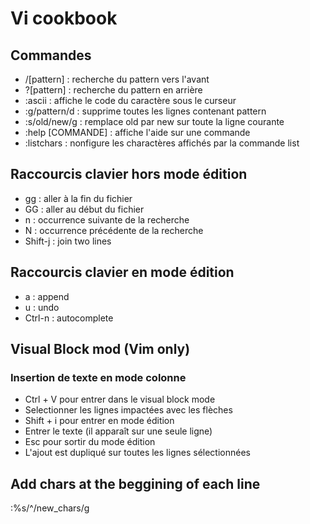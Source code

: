 # Vi cookbook
## Commandes
- /[pattern] : recherche du pattern vers l'avant
- ?[pattern] : recherche du pattern en arrière
- :ascii : affiche le code du caractère sous le curseur
- :g/pattern/d : supprime toutes les lignes contenant pattern
- :s/old/new/g : remplace old par new sur toute la ligne courante
- :help [COMMANDE] : affiche l'aide sur une commande
- :listchars : nonfigure les charactères affichés par la commande list

## Raccourcis clavier hors mode édition
- gg : aller à la fin du fichier
- GG : aller au début du fichier
- n : occurrence suivante de la recherche
- N : occurrence précédente de la recherche
- Shift-j : join two lines

## Raccourcis clavier en mode édition
- a : append
- u : undo
- Ctrl-n : autocomplete

## Visual Block mod (Vim only)
### Insertion de texte en mode colonne
- Ctrl + V pour entrer dans le visual block mode
- Selectionner les lignes impactées avec les flèches
- Shift + i pour entrer en mode édition
- Entrer le texte (il apparaît sur une seule ligne)
- Esc pour sortir du mode édition
- L'ajout est dupliqué sur toutes les lignes sélectionnées

## Add chars at the beggining of each line
:%s/^/new_chars/g
